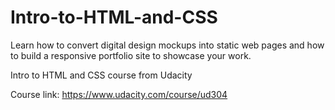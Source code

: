 # Intro-to-HTML-and-CSS
Learn how to convert digital design mockups into static web pages and how to build a responsive portfolio site to showcase your work.


Intro to HTML and CSS course from Udacity

Course link:
https://www.udacity.com/course/ud304
